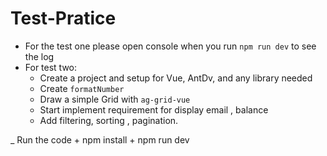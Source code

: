 # Test-Pratice
-   For the test one please open console when you run `npm run dev` to see the log
-   For test two:   
    +   Create a project and setup for Vue, AntDv, and any library needed
    +   Create `formatNumber` 
    +   Draw a simple Grid with `ag-grid-vue`
    +   Start implement requirement for display email , balance
    +   Add filtering, sorting , pagination.

_   Run the code 
    + npm install
    + npm run dev 